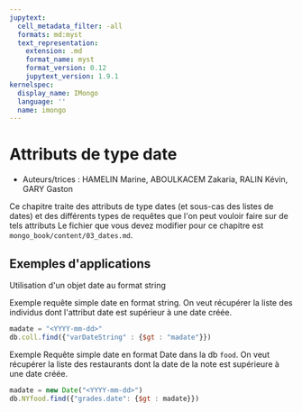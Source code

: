 ```yaml
---
jupytext:
  cell_metadata_filter: -all
  formats: md:myst
  text_representation:
    extension: .md
    format_name: myst
    format_version: 0.12
    jupytext_version: 1.9.1
kernelspec:
  display_name: IMongo
  language: ''
  name: imongo
---
```


# Attributs de type date

* Auteurs/trices : HAMELIN Marine, ABOULKACEM Zakaria, RALIN Kévin, GARY Gaston

Ce chapitre traite des attributs de type dates (et sous-cas des listes de dates) et des différents types de requêtes que l'on peut vouloir faire sur de tels attributs
Le fichier que vous devez modifier pour ce chapitre est `mongo_book/content/03_dates.md`.

## Exemples d'applications
Utilisation d'un objet date au format string

Exemple requête simple date en format string. On veut récupérer la liste des individus dont l'attribut date est supérieur à une date créée.
```javascript
madate = "<YYYY-mm-dd>"
db.coll.find({"varDateString" : {$gt : "madate"}})
```
Exemple Requête simple date en format Date dans la db `food`. On veut récupérer la liste des restaurants dont la date de la note est supérieure à une date créée.
```javascript
madate = new Date("<YYYY-mm-dd>")
db.NYfood.find({"grades.date": {$gt : madate}})
```

